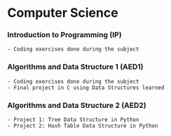 # **Computer Science**

### Introduction to Programming (IP)
    - Coding exercises done during the subject
### Algorithms and Data Structure 1 (AED1)
    - Coding exercises done during the subject
    - Final project in C using Data Structures learned
### Algorithms and Data Structure 2 (AED2)
    - Project 1: Tree Data Structure in Python 
    - Project 2: Hash Table Data Structure in Python
